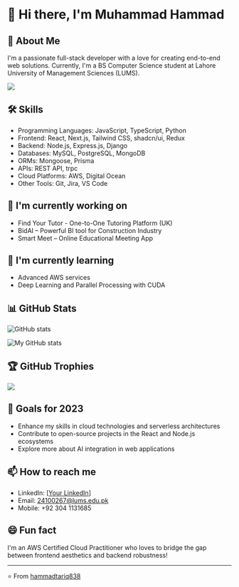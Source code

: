 # 👋 Hi there, I'm Muhammad Hammad

## 🚀 About Me
I'm a passionate full-stack developer with a love for creating end-to-end web solutions. Currently, I'm a BS Computer Science student at Lahore University of Management Sciences (LUMS).

![](https://komarev.com/ghpvc/?username=hammadtariq838&color=green)

## 🛠 Skills
- Programming Languages: JavaScript, TypeScript, Python
- Frontend: React, Next.js, Tailwind CSS, shadcn/ui, Redux
- Backend: Node.js, Express.js, Django
- Databases: MySQL, PostgreSQL, MongoDB
- ORMs: Mongoose, Prisma
- APIs: REST API, trpc
- Cloud Platforms: AWS, Digital Ocean
- Other Tools: Git, Jira, VS Code

## 🔭 I'm currently working on
- Find Your Tutor - One-to-One Tutoring Platform (UK)
- BidAI – Powerful BI tool for Construction Industry
- Smart Meet – Online Educational Meeting App

## 🌱 I'm currently learning
- Advanced AWS services
- Deep Learning and Parallel Processing with CUDA

## 📊 GitHub Stats
![GitHub stats](https://github-readme-streak-stats.herokuapp.com/?user=hammadtariq838)

![My GitHub stats](https://github-readme-stats.vercel.app/api?username=hammadtariq838&show_icons=true&theme=radical)

## 🏆 GitHub Trophies
![](https://github-profile-trophy.vercel.app/?username=hammadtariq838&theme=radical&no-frame=false&no-bg=true&margin-w=4)

## 🎯 Goals for 2023
- Enhance my skills in cloud technologies and serverless architectures
- Contribute to open-source projects in the React and Node.js ecosystems
- Explore more about AI integration in web applications

## 📫 How to reach me
- LinkedIn: [[Your LinkedIn](https://www.linkedin.com/in/m-hammad-tariq/)]
- Email: 24100267@lums.edu.pk
- Mobile: +92 304 1131685

## 😄 Fun fact
I'm an AWS Certified Cloud Practitioner who loves to bridge the gap between frontend aesthetics and backend robustness!

---

⭐️ From [hammadtariq838](https://github.com/hammadtariq838)
